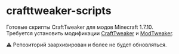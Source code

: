 # crafttweaker-scripts

Готовые скрипты CraftTweaker для модов Minecraft 1.7.10.\
Требуется установить модификации [CraftTweaker](https://www.curseforge.com/minecraft/mc-mods/crafttweaker) и [ModTweaker](https://www.curseforge.com/minecraft/mc-mods/modtweaker).

⚠️ Репозиторий заархивирован и более не будет обновляться.
